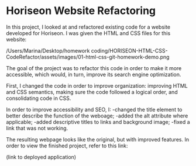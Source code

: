 # Horiseon Website Refactoring

In this project, I looked at and refactored existing code for a website developed for Horiseon. I was given the HTML and CSS files for this website:

/Users/Marina/Desktop/homework coding/HORISEON-HTML-CSS-CodeRefactor/assets/images/01-html-css-git-homework-demo.png

The goal of the project was to refactor this code in order to make it more accessible, which would, in turn, improve its search engine optimization. 

First, I changed the code in order to improve organization: improving HTML and CSS semantics, making sure the code followed a logical order, and consolidating code in CSS. 

In order to improve accessibility and SEO, I:
-changed the title element to better describe the function of the weboage;
-added the alt attribute where applicable;
-added descriptive titles to links and background image;
-fixed a link that was not working.

The resulting webpage looks like the original, but with improved features. 
In order to view the finished project, refer to this link: 

(link to deployed application)


